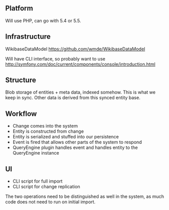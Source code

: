 ## Platform

Will use PHP, can go with 5.4 or 5.5.

## Infrastructure

WikibaseDataModel https://github.com/wmde/WikibaseDataModel

Will have CLI interface, so probably want to use
http://symfony.com/doc/current/components/console/introduction.html

## Structure

Blob storage of entities + meta data, indexed somehow. This is what we keep in sync.
Other data is derived from this synced entity base.

## Workflow

* Change comes into the system
* Entity is constructed from change
* Entity is serialized and stuffed into our persistence
* Event is fired that allows other parts of the system to respond
* QueryEngine plugin handles event and handles entity to the QueryEngine instance

## UI

* CLI script for full import
* CLI script for change replication

The two operations need to be distinguished as well in the system, as much code does not need
to run on initial import.